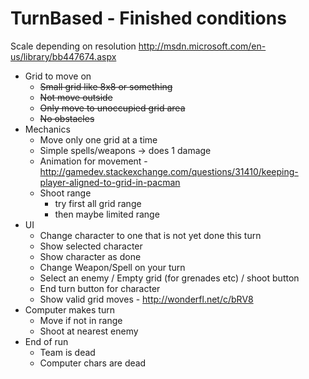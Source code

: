 TurnBased - Finished conditions
=========

Scale depending on resolution
http://msdn.microsoft.com/en-us/library/bb447674.aspx

* Grid to move on
  - ~~Small grid like 8x8 or something~~
  - ~~Not move outside~~
  - ~~Only move to unoccupied grid area~~
  - ~~No obstacles~~
* Mechanics
  - Move only one grid at a time
  - Simple spells/weapons -> does 1 damage
  - Animation for movement - http://gamedev.stackexchange.com/questions/31410/keeping-player-aligned-to-grid-in-pacman
  - Shoot range
    - try first all grid range
    - then maybe limited range
* UI
  - Change character to one that is not yet done this turn
  - Show selected character
  - Show character as done
  - Change Weapon/Spell on your turn
  - Select an enemy / Empty grid (for grenades etc) / shoot button
  - End turn button for character
  - Show valid grid moves - http://wonderfl.net/c/bRV8
* Computer makes turn
  - Move if not in range
  - Shoot at nearest enemy
* End of run
  - Team is dead
  - Computer chars are dead

